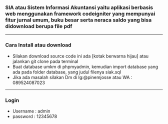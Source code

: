 <h3>SIA atau Sistem Informasi Akuntansi yaitu aplikasi berbasis web menggunakan framework codeigniter yang mempunyai fitur jurnal umum, buku besar serta neraca saldo yang bisa didownload berupa file pdf </h3>
<hr>
<h3>Cara Install atau download</h3>
<ul>
<li>Silakan download source code ini ada [kotak berwarna hijau] atau jalankan git clone pada terminal </li>
<li>Buat database umkm di phpmyadmin, kemudian import database yang ada pada folder database, yang judul filenya siak.sql</li>
<li>Jika ada masalah silakan Dm di Ig:@pinemjosse  atau WA : 089524087023</li>
</ul>
<hr>
<h3>Login</h3>
<ul>
<li>Username : admin</li>
<li>password : 12345678</li>
</u>
